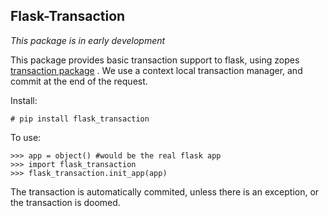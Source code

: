 Flask-Transaction
-----------------
*This package is in early development*


This package provides basic transaction support to flask, using zopes
[transaction package](https://transaction.readthedocs.io/en/latest/) . We use a context local transaction manager, and commit
at the end of the request.

Install:

    # pip install flask_transaction

To use:

    >>> app = object() #would be the real flask app
    >>> import flask_transaction
    >>> flask_transaction.init_app(app)

The transaction is automatically commited, unless there is an exception, or the transaction is
doomed.

